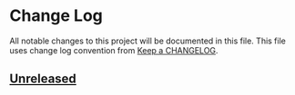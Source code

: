 # Change Log
All notable changes to this project will be documented in this file.
This file uses change log convention from [Keep a CHANGELOG](http://keepachangelog.com).

## [Unreleased][unreleased]


[unreleased]: https://github.com/hadenlabs/ansible-role-python/compare/0.0.9...HEAD
[0.0.9]: https://github.com/hadenlabs/ansible-role-python/compare/0.0.8...0.0.9
[0.0.8]: https://github.com/hadenlabs/ansible-role-python/compare/0.0.7...0.0.8
[0.0.7]: https://github.com/hadenlabs/ansible-role-python/compare/0.0.6...0.0.7
[0.0.6]: https://github.com/hadenlabs/ansible-role-python/compare/0.0.5...0.0.6
[0.0.5]: https://github.com/hadenlabs/ansible-role-python/compare/0.0.4...0.0.5
[0.0.4]: https://github.com/hadenlabs/ansible-role-python/compare/0.0.3...0.0.4
[0.0.3]: https://github.com/hadenlabs/ansible-role-python/compare/0.0.2...0.0.3
[0.0.2]: https://github.com/hadenlabs/ansible-role-python/compare/0.0.1...0.0.2
[0.0.1]: https://github.com/hadenlabs/ansible-role-python/compare/0.0.0...0.0.1

[CHANGELOG.md]: CHANGELOG.md
[CONTRIBUTING.md]: CONTRIBUTING.md
[LICENCE.md]: LICENCE.md
[README.md]: README.md
